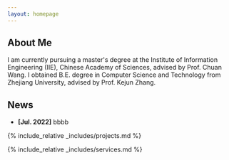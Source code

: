 ```yaml
---
layout: homepage
---
```


## About Me

I am currently pursuing a master's degree at the Institute of Information Engineering (IIE), Chinese Academy of Sciences, advised by Prof. Chuan Wang. I obtained B.E. degree in Computer Science and Technology from Zhejiang University, advised by Prof. Kejun Zhang.

## News
- **[Jul. 2022]** bbbb

{% include_relative _includes/projects.md %}

{% include_relative _includes/services.md %}

